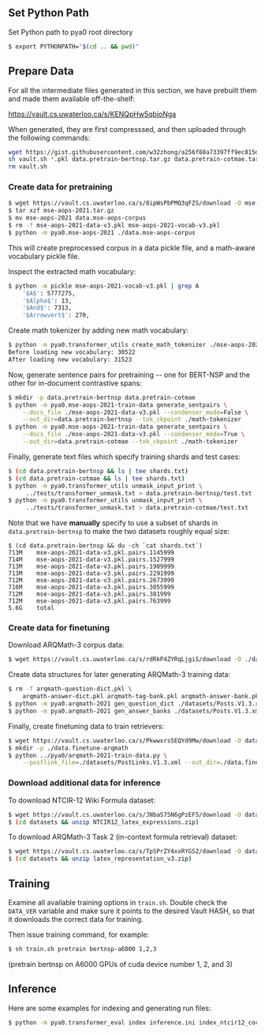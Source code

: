 ## Set Python Path
Set Python path to pya0 root directory
```sh
$ export PYTHONPATH="$(cd .. && pwd)"
```

## Prepare Data
For all the intermediate files generated in this section, we have prebuilt them and made them available off-the-shelf:

https://vault.cs.uwaterloo.ca/s/KENQpHw5qbioNga

When generated, they are first compresssed, and then uploaded through the following commands:
```sh
wget https://gist.githubusercontent.com/w32zhong/a256f88a73397ff9ec815d2cdaad0372/raw/d4ab9a5cd69e00530f6fcb1b9a3e6785702927fe/vault.sh
sh vault.sh *.pkl data.pretrain-bertnsp.tar.gz data.pretrain-cotmae.tar.gz math-tokenizer.tar.gz
rm vault.sh
```

### Create data for pretraining
```sh
$ wget https://vault.cs.uwaterloo.ca/s/8ipWsPbPMQ3qFZS/download -O mse-aops-2021.tar.gz
$ tar xzf mse-aops-2021.tar.gz
$ mv mse-aops-2021 data.mse-aops-corpus
$ rm -f mse-aops-2021-data-v3.pkl mse-aops-2021-vocab-v3.pkl
$ python -m pya0.mse-aops-2021 ./data.mse-aops-corpus
```
This will create preprocessed corpus in a data pickle file, and a math-aware vocabulary pickle file.

Inspect the extracted math vocabulary:
```sh
$ python -m pickle mse-aops-2021-vocab-v3.pkl | grep A
	'$A$': 5777275,
	'$Alpha$': 13,
	'$And$': 7313,
	'$Arrowvert$': 270,
```

Create math tokenizer by adding new math vocabulary:
```sh
$ python -m pya0.transformer_utils create_math_tokenizer ./mse-aops-2021-vocab-v3.pkl
Before loading new vocabulary: 30522
After loading new vocabulary: 31523
```

Now, generate sentence pairs for pretraining -- one for BERT-NSP and the other for in-document contrastive spans:
```sh
$ mkdir -p data.pretrain-bertnsp data.pretrain-cotmae
$ python -m pya0.mse-aops-2021-train-data generate_sentpairs \
    --docs_file ./mse-aops-2021-data-v3.pkl --condenser_mode=False \
    --out_dir=data.pretrain-bertnsp --tok_ckpoint ./math-tokenizer
$ python -m pya0.mse-aops-2021-train-data generate_sentpairs \
    --docs_file ./mse-aops-2021-data-v3.pkl --condenser_mode=True \
    --out_dir=data.pretrain-cotmae --tok_ckpoint ./math-tokenizer
```

Finally, generate text files which specify training shards and test cases:
```sh
$ (cd data.pretrain-bertnsp && ls | tee shards.txt)
$ (cd data.pretrain-cotmae && ls | tee shards.txt)
$ python -m pya0.transformer_utils unmask_input_print \
     ../tests/transformer_unmask.txt > data.pretrain-bertnsp/test.txt
$ python -m pya0.transformer_utils unmask_input_print \
     ../tests/transformer_unmask.txt > data.pretrain-cotmae/test.txt
```

Note that we have **manually** specify to use a subset of shards in `data.pretrain-bertnsp` to make the two datasets roughly equal size:
```
$ (cd data.pretrain-bertnsp && du -ch `cat shards.txt`)
713M    mse-aops-2021-data-v3.pkl.pairs.1145999
714M    mse-aops-2021-data-v3.pkl.pairs.1527999
713M    mse-aops-2021-data-v3.pkl.pairs.1909999
713M    mse-aops-2021-data-v3.pkl.pairs.2291999
712M    mse-aops-2021-data-v3.pkl.pairs.2673999
716M    mse-aops-2021-data-v3.pkl.pairs.3055999
712M    mse-aops-2021-data-v3.pkl.pairs.381999
712M    mse-aops-2021-data-v3.pkl.pairs.763999
5.6G    total
```

### Create data for finetuning
Download ARQMath-3 corpus data:
```sh
$ wget https://vault.cs.uwaterloo.ca/s/rdRkP4ZYRqLjgiS/download -O ./datasets/Posts.V1.3.xml
```

Create data structures for later generating ARQMath-3 training data:
```sh
$ rm -f arqmath-question-dict.pkl \
    arqmath-answer-dict.pkl arqmath-tag-bank.pkl arqmath-answer-bank.pkl
$ python -m pya0.arqmath-2021 gen_question_dict ./datasets/Posts.V1.3.xml
$ python -m pya0.arqmath-2021 gen_answer_banks ./datasets/Posts.V1.3.xml
```

Finally, create finetuning data to train retrievers:
```sh
$ wget https://vault.cs.uwaterloo.ca/s/Pkwwxrs5EQYd9Mw/download -O datasets/PostLinks.V1.3.xml
$ mkdir -p ./data.finetune-arqmath
$ python ../pya0/arqmath-2021-train-data.py \
    --postlink_file=./datasets/PostLinks.V1.3.xml --out_dir=./data.finetune-arqmath
```

### Download additional data for inference
To download NTCIR-12 Wiki Formula dataset:
```sh
$ wget https://vault.cs.uwaterloo.ca/s/JNbaS75N6gPzEF5/download -O datasets/NTCIR12_latex_expressions.zip
$ (cd datasets && unzip NTCIR12_latex_expressions.zip)
```

To download ARQMath-3 Task 2 (in-context formula retrieval) dataset:
```sh
$ wget https://vault.cs.uwaterloo.ca/s/TpSPrZY4xxRYGS2/download -O datasets/latex_representation_v3.zip
$ (cd datasets && unzip latex_representation_v3.zip)
```

## Training
Examine all available training options in `train.sh`.
Double check the `DATA_VER` variable and make sure it points to the desired Vault HASH,
so that it downloads the correct data for training.

Then issue training command, for example:
```sh
$ sh train.sh pretrain bertnsp-a6000 1,2,3
```
(pretrain bertnsp on A6000 GPUs of cuda device number 1, 2, and 3)

## Inference
Here are some examples for indexing and generating run files:
```sh
$ python -m pya0.transformer_eval index inference.ini index_ntcir12_cocomae --device a6000_7:40 
```
